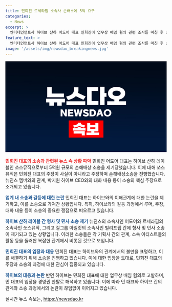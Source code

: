 ```yaml
---
title: 민희진 르세라핌 소속사 손배소에 5억 요구
categories:
  - News
excerpt: >
  엔터테인먼트사 하이브 산하 어도어 대표 민희진이 업무상 배임 혐의 관련 조사를 마친 후 쏘스뮤직에 5억원 손해배상 소송을 제기했다. 민 대표는 하이브와의 갈등으로 뉴진스의 홍보 등을 주장하며 소송을 이끌고 있다. 르세라핌과 아일릿과의 콘셉트 표절 의혹에 대한 소송도 진행 중이다. 하이브는 경영권 찬탈 계획을 주장하며 민 대표를 업무상 배임 혐의로 고발했으나, 민 대표는 해당 혐의를 강력히 부인하고 있다. 현재 임시주주총회의결권 행사를 막기 위해 가처분 신청을 하고 있다.
feature_text: >
  엔터테인먼트사 하이브 산하 어도어 대표 민희진이 업무상 배임 혐의 관련 조사를 마친 후 쏘스뮤직에 5억원 손해배상 소송을 제기했다. 민 대표는 하이브와의 갈등으로 뉴진스의 홍보 등을 주장하며 소송을 이끌고 있다. 르세라핌과 아일릿과의 콘셉트 표절 의혹에 대한 소송도 진행 중이다. 하이브는 경영권 찬탈 계획을 주장하며 민 대표를 업무상 배임 혐의로 고발했으나, 민 대표는 해당 혐의를 강력히 부인하고 있다. 현재 임시주주총회의결권 행사를 막기 위해 가처분 신청을 하고 있다.
image: '/assets/img/newsdao_breakingnews.jpg'
---
```


<p><img src="/assets/img/newsdao_breakingnews.jpg" alt="koreaapp 속보" /></p>

<p><b><span style="color: #ee2323;">민희진 대표의 소송과 관련된 뉴스 속 상황 파악</span></b>
민희진 어도어 대표는 하이브 산하 레이블인 쏘스뮤직으로부터 5억원 규모의 손해배상 소송을 제기당했습니다. 이에 대해 쏘스뮤직은 민희진 대표의 주장이 사실이 아니라고 주장하며 손해배상소송을 진행했습니다. 뉴진스 멤버와의 관계, 박지원 하이브 CEO와의 대화 내용 등이 소송의 핵심 주장으로 소개되고 있습니다.</p>

<p><b><span style="color: #1a5490;">업계 내 소송과 갈등에 대한 논란</span></b>
민희진 대표는 하이브와의 이해관계에 대한 논란을 제기하고, 이를 소송으로 가져간 상황입니다. 특히, 하이브와의 갈등 과정에서 루머, 주장, 대화 내용 등이 소송의 중요한 쟁점으로 떠오르고 있습니다.</p>

<p><b><span style="color: #1a5490;">하이브 산하 레이블 간 형사 및 민사 소송 제기</span></b>
뉴진스의 소속사인 어도어와 르세라핌의 소속사인 쏘스뮤직, 그리고 걸그룹 아일릿의 소속사인 빌리프랩 간에 형사 및 민사 소송이 제기되고 있는 상황입니다. 이러한 소송들은 각 기획사 간의 관계, 소속 아티스트들의 활동 등을 둘러싼 복잡한 관계에서 비롯된 것으로 보입니다.</p>

<p><b><span style="color: #1a5490;">민희진 대표의 입장과 대응</span></b>
민희진 대표는 하이브와의 관계에서의 불만을 표명하고, 이를 해결하기 위해 소송을 진행하고 있습니다. 이에 대한 입장을 토대로, 민희진 대표의 주장과 소송의 과정에 대한 관심이 집중되고 있습니다.</p>

<p><b><span style="color: #1a5490;">하이브의 대응과 논란</span></b>
반면 하이브는 민희진 대표에 대한 업무상 배임 혐의로 고발하며, 민 대표의 입장을 경영권 찬탈로 해석하고 있습니다. 이에 따라 민 대표와 하이브 간의 관계와 소송 과정에서의 논란이 끊임없이 이어지고 있습니다.</p>
실시간 뉴스 속보는, <a href="https://newsdao.kr" rel="dofollow">https://newsdao.kr</a>


